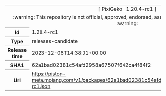 <html><table>
<tr><td colspan="2" align="center"><img width="0" height="0"><br/>⌈ PixiGeko | 1.20.4-rc1 ⌋<br/><img width="0" height="0"></td></tr>
<tr><td colspan="2" align="center"><img width="0" height="0"><br/>
:warning: This repository is not official, approved, endorsed, associated or connected with Mojang :warning:
<br/><img width="0" height="0"></td></tr>
<tr><th>Id</th><td>1.20.4-rc1</td></tr>
<tr><th>Type</th><td>releases-candidate</td></tr>
<tr><th>Release time</th><td>2023-12-06T14:38:01+00:00</td></tr>
<tr><th>SHA1</th><td>62a1bad02381c54afd2958a67507f642ca4f84f2</td></tr>
<tr><th>Url</th><td><a href="https://piston-meta.mojang.com/v1/packages/62a1bad02381c54afd2958a67507f642ca4f84f2/1.20.4-rc1.json">https://piston-meta.mojang.com/v1/packages/62a1bad02381c54afd2958a67507f642ca4f84f2/1.20.4-rc1.json</a></td></tr>